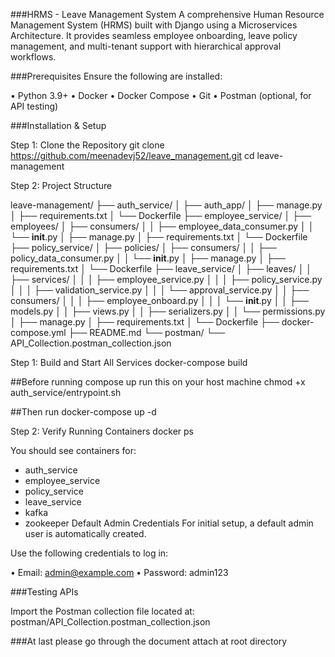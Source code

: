 ###HRMS - Leave Management System
A comprehensive Human Resource Management System (HRMS) built with Django using a Microservices Architecture.
It provides seamless employee onboarding, leave policy management, and multi-tenant support with hierarchical approval workflows.

###Prerequisites
Ensure the following are installed:

• Python 3.9+
• Docker
• Docker Compose
• Git
• Postman (optional, for API testing)

###Installation & Setup

Step 1: Clone the Repository
git clone https://github.com/meenadevj52/leave_management.git
cd leave-management

Step 2: Project Structure

leave-management/
├── auth_service/
│   ├── auth_app/
│   ├── manage.py
│   ├── requirements.txt
│   └── Dockerfile
├── employee_service/
│   ├── employees/
│   ├── consumers/
│   │   ├── employee_data_consumer.py
│   │   └── __init__.py
│   ├── manage.py
│   ├── requirements.txt
│   └── Dockerfile
├── policy_service/
│   ├── policies/
│   ├── consumers/
│   │   ├── policy_data_consumer.py
│   │   └── __init__.py
│   ├── manage.py
│   ├── requirements.txt
│   └── Dockerfile
├── leave_service/
│   ├── leaves/
│   │   ├── services/
│   │   │   ├── employee_service.py
│   │   │   ├── policy_service.py
│   │   │   ├── validation_service.py
│   │   │   └── approval_service.py
│   │   ├── consumers/
│   │   │   ├── employee_onboard.py
│   │   │   └── __init__.py
│   │   ├── models.py
│   │   ├── views.py
│   │   ├── serializers.py
│   │   └── permissions.py
│   ├── manage.py
│   ├── requirements.txt
│   └── Dockerfile
├── docker-compose.yml
├── README.md
└── postman/
    └── API_Collection.postman_collection.json

Step 1: Build and Start All Services
docker-compose build

##Before running compose up run this on your host machine
chmod +x auth_service/entrypoint.sh

##Then run
docker-compose up -d

Step 2: Verify Running Containers
docker ps

You should see containers for:
- auth_service
- employee_service
- policy_service
- leave_service
- kafka
- zookeeper
Default Admin Credentials
For initial setup, a default admin user is automatically created.

Use the following credentials to log in:

• Email: admin@example.com
• Password: admin123


###Testing APIs

Import the Postman collection file located at:
postman/API_Collection.postman_collection.json


###At last please go through the document attach at root directory